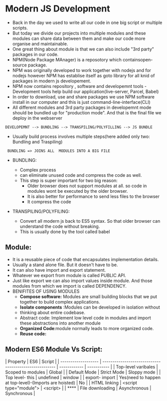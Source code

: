 # Modern JS Development

- Back in the day we used to write all our code in one big script or multiple scripts.
- But today we divide our projects into multiple modules and these modules can share data between them and make our code more organise and maintainable.
- One great thing about module is that we can also include "3rd party" packages in our code.
- NPM(Node Package MAnager) is a reposotory which containsopen-source package.
- NPM was originally developed to work together with nodejs and for nodejs however NPM has establise itself as goto library for all knid of packages in modern js developement.
- NPM now contains repository , software and developemnt tools
  -Development tools help build our application(live-server, Parcel, Babel)
- In order to download, use and share packages we use NPM software install in our computer and this is just command-line-interface(CLI)
- All different modules and 3rd party packages in developemnt mode should be bundled up for "production mode". And that is the final file we deploy in the webserver

```
DEVELOPEMNT --> BUNDLING --> TRANSPILING/POLYFILLING --> JS BUNDLE
```

- Usually build process involves multiple steps(here added only two: Bundling and Traspiling)

```
 BUNDLING => JOINS ALL  MODULES INTO A BIG FILE
```

- BUNDLING:

  - Complex process
  - can eliminate unused code and compress the code as well.
  - This step is super important for two big reason:
    - Older browser does not support modules at all. so code in modules wont be executed by the older browser.
    - It is also better for performance to send less files to the browser
    - It compress the code

- TRANSPILING/POLYFILING:
  - Convert all modern js back to ES5 syntax. So that older browser can understand the code without breaking.
  - This is usually done by the tool called babel

## Module:

- It is a reusable piece of code that encapsulates implementation
  details.
- Usually a stand alone file. But it doesn't have to be.
- It can also have import and export statement.
- Whatever we export from module is called PUBLIC API.
- Just like export we can also import values inside module. And those modules from which we import is called DEPENDENCY.
- BENIFITES OF USING MODULES
  - **Compose software:** Modules are small building blocks that we put together to build complex applications.
  - **Isolate components** :Modules can be developed in isolation without
  - thinking about entire codebase.
  - Abstract code: Implement low level code in modules and import these abstractions into another module
  - **Organized Code**:module normally leads to more organized code.
  - **Reuse code:**

## Modern ES6 Module Vs Script:

| Property            | ES6                                                    | Script       |
| ------------------- | ------------------------------------------------------ | ------------ | ----------- |
| Top-level varibales | Scoped to modules                                      | Global       |
| Default Mode        | Strict Mode                                            | Sloppy mode  |
| Top level- this     | undefined                                              | window       |
| export- import      | Yes(need to happen at top-level)-(Imports are hoisted) | No           |
| HTML linking        | \<script type="module">                                | \<script>    |
| \*\*\*\*            | File downloading                                       | Asynchronous | Synchronous |

